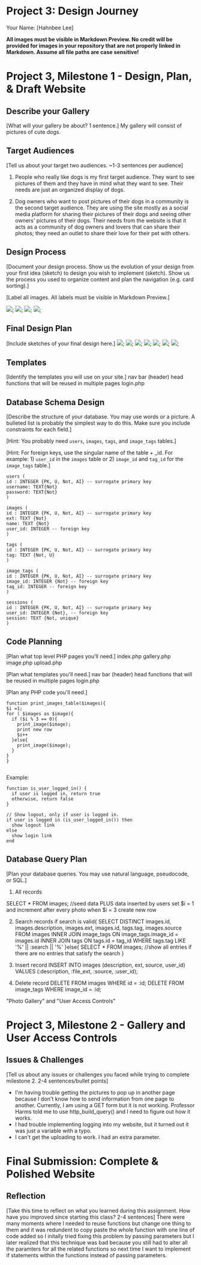 # Project 3: Design Journey

Your Name: [Hahnbee Lee]

**All images must be visible in Markdown Preview. No credit will be provided for images in your repository that are not properly linked in Markdown. Assume all file paths are case sensitive!**


# Project 3, Milestone 1 - Design, Plan, & Draft Website

## Describe your Gallery

[What will your gallery be about? 1 sentence.]
My gallery will consist of pictures of cute dogs.

## Target Audiences

[Tell us about your target two audiences. ~1-3 sentences per audience]
1. People who really like dogs is my first target audience. They want to see pictures of them and they have in mind what they want to see. Their needs are just an organized display of dogs.

2. Dog owners who want to post pictures of their dogs in a community is the second target audience. They are using the site mostly as a social media platform for sharing their pictures of their dogs and seeing other owners' pictures of their dogs. Their needs from the website is that it acts as a community of dog owners and lovers that can share their photos; they need an outlet to share their love for their pet with others.
## Design Process

[Document your design process. Show us the evolution of your design from your first idea (sketch) to design you wish to implement (sketch). Show us the process you used to organize content and plan the navigation (e.g. card sorting).]

[Label all images. All labels must be visible in Markdown Preview.]

![](sketch1.png);
![](sketch2.png);
![](sketch3.png);
![](sketch4.png);

## Final Design Plan

[Include sketches of your final design here.]
![](final1.png);
![](final2.png);
![](final3.png);
![](final4.png);
![](final5.png);
![](final6.png);
![](final7.png);


## Templates

[Identify the templates you will use on your site.]
nav bar (header)
head
functions that will be reused in multiple pages
login.php
## Database Schema Design

[Describe the structure of your database. You may use words or a picture. A bulleted list is probably the simplest way to do this. Make sure you include constraints for each field.]

[Hint: You probably need `users`, `images`, `tags`, and `image_tags` tables.]

[Hint: For foreign keys, use the singular name of the table + _id. For example: 1) `user_id` in the `images` table or 2) `image_id` and `tag_id` for the `image_tags` table.]


```
users (
id : INTEGER {PK, U, Not, AI} -- surrogate primary key
username: TEXT{Not}
password: TEXT{Not}
)
```

```
images (
id : INTEGER {PK, U, Not, AI} -- surrogate primary key
ext: TEXT {Not}
name: TEXT {Not}
user_id: INTEGER -- foreign key
)
```

```
tags (
id : INTEGER {PK, U, Not, AI} -- surrogate primary key
tag: TEXT {Not, U}
)
```

  ```
image_tags (
id : INTEGER {PK, U, Not, AI} -- surrogate primary key
image_id: INTEGER {Not} -- foreign key
tag_id: INTEGER -- foreign key
)
```

```
sessions (
id : INTEGER {PK, U, Not, AI} -- surrogate primary key
user_id: INTEGER {Not}, -- foreign key
session: TEXT {Not, unique}
)
```

## Code Planning

[Plan what top level PHP pages you'll need.]
index.php
gallery.php
image.php
upload.php

[Plan what templates you'll need.]
nav bar (header)
head
functions that will be reused in multiple pages
login.php

[Plan any PHP code you'll need.]
```
function print_images_table($images){
$i =1;
for ( $images as $image){
  if ($i % 3 == 0){
    print_image($image);
    print new row
    $i++
  }else{
    print_image($image);
  }
}
}


```
Example:
```
function is_user_logged_in() {
  if user is logged in, return true
  otherwise, return false
}

// Show logout, only if user is logged in.
if user is logged in (is_user_logged_in()) then
  show logout link
else
  show login link
end
```


## Database Query Plan

[Plan your database queries. You may use natural language, pseudocode, or SQL.]
1. All records

SELECT * FROM images;
//seed data PLUS data inserted by users
set $i = 1 and increment after every photo
when $i = 3 create new row

2. Search records
if search is valid{
    SELECT DISTINCT images.id, images.description, images.ext, images.id, tags.tag, images.source FROM images INNER JOIN image_tags ON image_tags.image_id = images.id INNER JOIN tags ON tags.id = tag_id WHERE tags.tag LIKE '%' || :search || '%'
}else{
    SELECT * FROM images; //show all entries if there are no entries that satisfy the search
}

3. Insert record
    INSERT INTO images (description, ext, source, user_id) VALUES (:description, :file_ext, :source, :user_id);
4. Delete record
  DELETE FROM images WHERE id = :id;
  DELETE FROM image_tags WHERE image_id = :id;

"Photo Gallery" and "User Access Controls"
# Project 3, Milestone 2 - Gallery and User Access Controls

## Issues & Challenges

[Tell us about any issues or challenges you faced while trying to complete milestone 2. 2-4 sentences/bullet points]
* I'm having trouble getting the pictures to pop up in another page because I don't know how to send information from one page to another. Currently, I am using a GET form but it is not working. Professor Harms told me to use http_build_query() and I need to figure out how it works.
* I had trouble implementing logging into my website, but it turned out it was just a variable with a typo.
* I can't get the uploading to work. I had an extra parameter.

# Final Submission: Complete & Polished Website

## Reflection

[Take this time to reflect on what you learned during this assignment. How have you improved since starting this class? 2-4 sentences]
There were many moments where I needed to reuse functions but change one thing to them and it was redundent to copy paste the whole function with one line of code added so I initally tried fixing this problem by passing parameters but I later realized that this technique was bad because you still had to alter all the paramters for all the related functions so next time I want to implement if statements within the functions instead of passing parameters.
